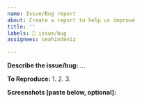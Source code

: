 ```yaml
---
name: Issue/Bug report
about: Create a report to help us improve
title: ''
labels: 🐞 issue/bug
assignees: seahindeniz

---
```


**Describe the issue/bug:**
...

**To Reproduce:**
1. 
2. 
3. 

**Screenshots [paste below, optional]:**


<!-- Profile link [paste below] -->
